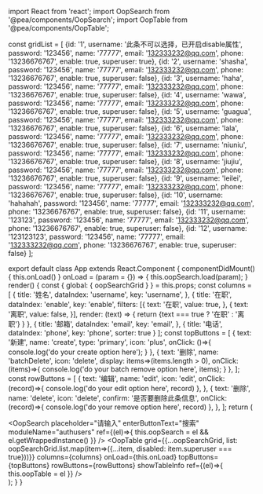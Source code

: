 import React from 'react';
import OopSearch from '@pea/components/OopSearch';
import OopTable from '@pea/components/OopTable';

  const gridList = [
      {id: '1', username: '此条不可以选择，已开启disable属性', password: '123456', name: '77777', email: '132333232@qq.com', phone: '13236676767', enable: true, superuser: true},
      {id: '2', username: 'shasha', password: '123456', name: '77777', email: '132333232@qq.com', phone: '13236676767', enable: true, superuser: false},
      {id: '3', username: 'haha', password: '123456', name: '77777', email: '132333232@qq.com', phone: '13236676767', enable: true, superuser: false},
      {id: '4', username: 'wawa', password: '123456', name: '77777', email: '132333232@qq.com', phone: '13236676767', enable: true, superuser: false},
      {id: '5', username: 'guagua', password: '123456', name: '77777', email: '132333232@qq.com', phone: '13236676767', enable: true, superuser: false},
      {id: '6', username: 'lala', password: '123456', name: '77777', email: '132333232@qq.com', phone: '13236676767', enable: true, superuser: false},
      {id: '7', username: 'niuniu', password: '123456', name: '77777', email: '132333232@qq.com', phone: '13236676767', enable: true, superuser: false},
      {id: '8', username: 'jiujiu', password: '123456', name: '77777', email: '132333232@qq.com', phone: '13236676767', enable: true, superuser: false},
      {id: '9', username: 'leilei', password: '123456', name: '77777', email: '132333232@qq.com', phone: '13236676767', enable: true, superuser: false},
      {id: '10', username: 'hahahah', password: '123456', name: '77777', email: '132333232@qq.com', phone: '13236676767', enable: true, superuser: false},
      {id: '11', username: '123123', password: '123456', name: '77777', email: '132333232@qq.com', phone: '13236676767', enable: true, superuser: false},
      {id: '12', username: '123123123', password: '123456', name: '77777', email: '132333232@qq.com', phone: '13236676767', enable: true, superuser: false}
    ];

export default class App extends React.Component {
  componentDidMount() {
    this.onLoad()
  }
  onLoad = (param = {}) => {
    this.oopSearch.load(param);
  }
  render() {
      const { global: { oopSearchGrid } } = this.props;
      const columns = [
        {
          title: '姓名',
          dataIndex: 'username',
          key: 'username',
        }, {
          title: '在职',
          dataIndex: 'enable',
          key: 'enable',
          filters: [{
            text: '在职',
            value: true,
          }, {
            text: '离职',
            value: false,
          }],
          render: (text) => {
            return <span>{text === true ? '在职' : '离职'}</span>
          }
        }, {
          title: '邮箱',
          dataIndex: 'email',
          key: 'email',
        }, {
          title: '电话',
          dataIndex: 'phone',
          key: 'phone',
          sorter: true
        }
      ];
      const topButtons = [
        {
          text: '新建',
          name: 'create',
          type: 'primary',
          icon: 'plus',
          onClick: ()=>{ console.log('do your create option here'); }
        },
        {
          text: '删除',
          name: 'batchDelete',
          icon: 'delete',
          display: items=>(items.length > 0),
          onClick: (items)=>{ console.log('do your batch remove option here', items); }
        },
      ];
      const rowButtons = [
        {
          text: '编辑',
          name: 'edit',
          icon: 'edit',
          onClick: (record)=>{ console.log('do your edit option here', record) },
        },
        {
          text: '删除',
          name: 'delete',
          icon: 'delete',
          confirm: '是否要删除此条信息',
          onClick: (record)=>{ console.log('do your remove option here', record) },
        },
      ];
    return (
      <div>
          <OopSearch
              placeholder="请输入"
              enterButtonText="搜索"
              moduleName="authusers"
              ref={(el)=>{ this.oopSearch = el && el.getWrappedInstance() }}
            />
            <OopTable
              grid={{...oopSearchGrid,
                list: oopSearchGrid.list.map(item=>({...item, disabled: item.superuser === true}))}}
              columns={columns}
              onLoad={this.onLoad}
              topButtons={topButtons}
              rowButtons={rowButtons}
              showTableInfo
              ref={(el)=>{ this.oopTable = el }}
            />
      </div>
    );
  }
}
